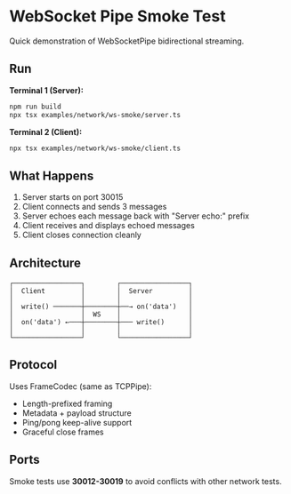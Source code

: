 # WebSocket Pipe Smoke Test

Quick demonstration of WebSocketPipe bidirectional streaming.

## Run

**Terminal 1 (Server):**

```bash
npm run build
npx tsx examples/network/ws-smoke/server.ts
```

**Terminal 2 (Client):**

```bash
npx tsx examples/network/ws-smoke/client.ts
```

## What Happens

1. Server starts on port 30015
2. Client connects and sends 3 messages
3. Server echoes each message back with "Server echo:" prefix
4. Client receives and displays echoed messages
5. Client closes connection cleanly

## Architecture

```
┌─────────────────┐        ┌─────────────────┐
│  Client         │        │  Server         │
│                 │        │                 │
│  write() ───────┼────────┼──→ on('data')   │
│                 │  WS    │                 │
│  on('data') ←───┼────────┼─── write()      │
│                 │        │                 │
└─────────────────┘        └─────────────────┘
```

## Protocol

Uses FrameCodec (same as TCPPipe):

- Length-prefixed framing
- Metadata + payload structure
- Ping/pong keep-alive support
- Graceful close frames

## Ports

Smoke tests use **30012-30019** to avoid conflicts with other network tests.
